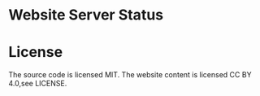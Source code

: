 # Website Server Status

# License
The source code is licensed MIT. The website content is licensed CC BY 4.0,see LICENSE.